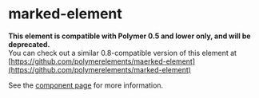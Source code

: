 marked-element
==============

**This element is compatible with Polymer 0.5 and lower only, and will be deprecated.**  
You can check out a similar 0.8-compatible version of this element at [https://github.com/polymerelements/maerked-element](https://github.com/polymerelements/marked-element)

See the [component page](http://polymer.github.io/marked-element) for more information.
